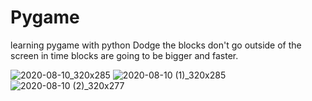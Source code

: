 # Pygame
learning pygame with python
Dodge the blocks don't go outside of the screen in time blocks are going to be bigger and faster.

![2020-08-10_320x285](https://user-images.githubusercontent.com/34456517/89763617-92a2a300-dafb-11ea-91a1-f17a523b63d8.jpg)
![2020-08-10 (1)_320x285](https://user-images.githubusercontent.com/34456517/89763619-92a2a300-dafb-11ea-8854-cc8619f7dfef.jpg)
![2020-08-10 (2)_320x277](https://user-images.githubusercontent.com/34456517/89763614-920a0c80-dafb-11ea-90a3-9c6f3c84de88.jpg)
